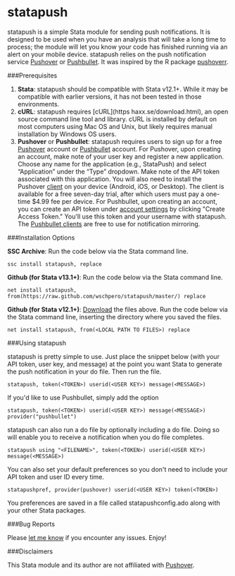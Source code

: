 # statapush
statapush is a simple Stata module for sending push notifications. It is designed to be used when you have an analysis that will take a long time to process; the module will let you know your code has finished running via an alert on your mobile device. statapush relies on the push notification service [Pushover](https://pushover.net) or [Pushbullet](https://www.pushbullet.com). It was inspired by the R package [pushoverr](https://github.com/briandconnelly/pushoverr). 

###Prerequisites

1. **Stata**: statapush should be compatible with Stata v12.1+. While it may be compatible with earlier versions, it has not been tested in those environments.
2. **cURL**:  statapush requires [cURL](https haxx.se/download.html), an open source command line tool and library. cURL is installed by default on most computers using Mac OS and Unix, but likely requires manual installation by Windows OS users.
3. **Pushover** or **Pushbullet**:  statapush requires users to sign up for a free [Pushover](https://pushover.net) account or [Pushbullet](https://www.pushbullet.com) account. For Pushover, upon creating an account, make note of your user key and register a new application. Choose any name for the application (e.g., StataPush) and select “Application” under the “Type” dropdown. Make note of the API token associated with this application. You will also need to install the Pushover [client](https://pushover.net/clients) on your device (Android, iOS, or Desktop). The client is available for a free seven-day trial, after which users must pay a one-time $4.99 fee per device. For Pushbullet, upon creating an account, you can create an API token under [account settings](https://www.pushbullet.com/#settings/account) by clicking "Create Access Token." You'll use this token and your username with statapush. The [Pushbullet clients](https://www.pushbullet.com/apps) are free to use for notification mirroring. 

###Installation Options

**SSC Archive**: Run the code below via the Stata command line.
	
	ssc install statapush, replace

**Github (for Stata v13.1+)**: Run the code below via the Stata command line.

	net install statapush, from(https://raw.github.com/wschpero/statapush/master/) replace

**Github (for Stata v12.1+)**: [Download](https://github.com/wschpero/statapush/archive/master.zip) the files above. Run the code below via the Stata command line, inserting the directory where you saved the files.

	net install statapush, from(<LOCAL PATH TO FILES>) replace

###Using statapush

statapush is pretty simple to use. Just place the snippet below (with your API token, user key, and message) at the point you want Stata to generate the push notification in your do file. Then run the file.

	statapush, token(<TOKEN>) userid(<USER KEY>) message(<MESSAGE>)

If you'd like to use Pushbullet, simply add the option

    statapush, token(<TOKEN>) userid(<USER KEY>) message(<MESSAGE>) provider("pushbullet")

statapush can also run a do file by optionally including a do file. Doing so will enable you to receive a notification when you do file completes.

    statapush using "<FILENAME>", token(<TOKEN>) userid(<USER KEY>) message(<MESSAGE>)

You can also set your default preferences so you don't need to include your API token and user ID every time.

    statapushpref, provider(pushover) userid(<USER KEY>) token(<TOKEN>)

You preferences are saved in a file called statapushconfig.ado along with your other Stata packages.

###Bug Reports

Please [let me know](https://github.com/wschpero/statapush/issues) if you encounter any issues. Enjoy!

###Disclaimers

This Stata module and its author are not affiliated with [Pushover](https://pushover.net).
